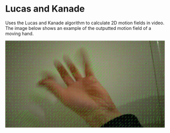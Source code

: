 # Lucas and Kanade
Uses the Lucas and Kanade algorithm to calculate 2D motion fields in video. The image below shows an example of the outputted motion field of a moving hand.

![](readme_images/motion_field.png)
